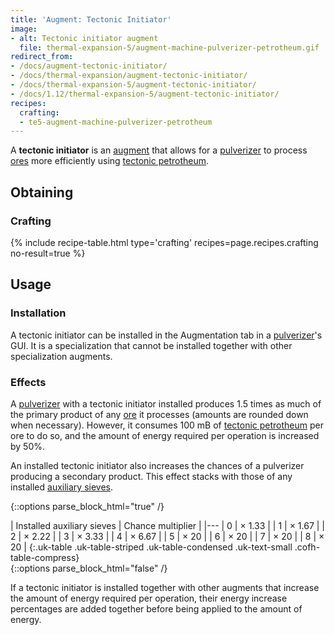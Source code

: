 ```yaml
---
title: 'Augment: Tectonic Initiator'
image:
- alt: Tectonic initiator augment
  file: thermal-expansion-5/augment-machine-pulverizer-petrotheum.gif
redirect_from:
- /docs/augment-tectonic-initiator/
- /docs/thermal-expansion/augment-tectonic-initiator/
- /docs/thermal-expansion-5/augment-tectonic-initiator/
- /docs/1.12/thermal-expansion-5/augment-tectonic-initiator/
recipes:
  crafting:
  - te5-augment-machine-pulverizer-petrotheum
---
```


A **tectonic initiator** is an [augment](/docs/1.12/thermal-expansion/augments/) that allows for a
[pulverizer](/docs/1.12/thermal-expansion/pulverizer/) to process
[ores](/docs/1.12/thermal-expansion/pulverizer/#ore-processing) more efficiently using [tectonic
petrotheum](/docs/1.12/thermal-foundation/tectonic-petrotheum/).


Obtaining
---------

### Crafting
{% include recipe-table.html type='crafting' recipes=page.recipes.crafting no-result=true %}


Usage
-----

### Installation
A tectonic initiator can be installed in the Augmentation tab in a
[pulverizer](/docs/1.12/thermal-expansion/pulverizer/)'s GUI. It is a specialization that cannot be
installed together with other specialization augments.

### Effects
A [pulverizer](/docs/1.12/thermal-expansion/pulverizer/) with a tectonic initiator installed produces
1.5 times as much of the primary product of any
[ore](/docs/1.12/thermal-expansion/pulverizer/#ore-processing) it processes (amounts are rounded down
when necessary). However, it consumes 100 mB of [tectonic
petrotheum](/docs/1.12/thermal-foundation/tectonic-petrotheum/) per ore to do so, and the amount of
energy required per operation is increased by 50%.

An installed tectonic initiator also increases the chances of a pulverizer
producing a secondary product. This effect stacks with those of any installed
[auxiliary sieves](/docs/1.12/thermal-expansion/augment-auxiliary-sieve/).

<!--
modifiedChance = 100 - amount * 15 - 25   (minimum is 5)
multiplier = 100 / modifiedChance
-->

{::options parse_block_html="true" /}
<div class="uk-overflow-container">
| Installed auxiliary sieves | Chance multiplier |
|---
| 0 | × 1.33 |
| 1 | × 1.67 |
| 2 | × 2.22 |
| 3 | × 3.33 |
| 4 | × 6.67 |
| 5 | × 20 |
| 6 | × 20 |
| 7 | × 20 |
| 8 | × 20 |
{:.uk-table .uk-table-striped .uk-table-condensed .uk-text-small .cofh-table-compress}
</div>
{::options parse_block_html="false" /}

If a tectonic initiator is installed together with other augments that increase
the amount of energy required per operation, their energy increase percentages
are added together before being applied to the amount of energy.
